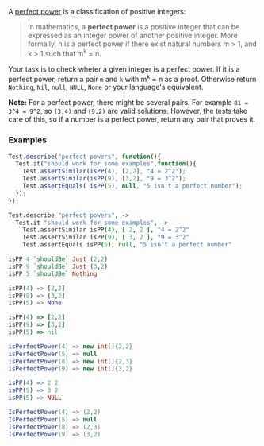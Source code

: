 A [perfect power](https://en.wikipedia.org/wiki/Perfect_power) is a classification of positive integers:

> In mathematics, a **perfect power** is a positive integer that can be expressed as an integer power of another positive integer. More formally, n is a perfect power if there exist natural numbers m > 1, and k > 1 such that m<sup>k</sup> = n.

Your task is to check wheter a given integer is a perfect power. If it is a perfect power, return a pair `m` and `k` with m<sup>k</sup> = n as a proof. Otherwise return `Nothing`, `Nil`, `null`, `NULL`, `None` or your language's equivalent.

**Note:** For a perfect power, there might be several pairs. For example `81 = 3^4 = 9^2`, so `(3,4)` and `(9,2)` are valid solutions. However, the tests take care of this, so if a number is a perfect power, return any pair that proves it.

### Examples
```javascript
Test.describe("perfect powers", function(){
  Test.it("should work for some examples",function(){
    Test.assertSimilar(isPP(4), [2,2], "4 = 2^2");
    Test.assertSimilar(isPP(9), [3,2], "9 = 3^2");
    Test.assertEquals( isPP(5), null, "5 isn't a perfect number");
  });
});
```
```coffeescript
Test.describe "perfect powers", ->
  Test.it "should work for some examples", ->
    Test.assertSimilar isPP(4), [ 2, 2 ], "4 = 2^2"
    Test.assertSimilar isPP(9), [ 3, 2 ], "9 = 3^2"
    Test.assertEquals isPP(5), null, "5 isn't a perfect number"
```
```haskell
isPP 4 `shouldBe` Just (2,2)
isPP 9 `shouldBe` Just (3,2)
isPP 5 `shouldBe` Nothing
```
```python
isPP(4) => [2,2]
isPP(9) => [3,2]
isPP(5) => None
```
```ruby
isPP(4) => [2,2]
isPP(9) => [3,2]
isPP(5) => nil
```
```java
isPerfectPower(4) => new int[]{2,2}
isPerfectPower(5) => null
isPerfectPower(8) => new int[]{2,3}
isPerfectPower(9) => new int[]{3,2}
```
```r
isPP(4) => 2 2
isPP(9) => 3 2
isPP(5) => NULL
```
```csharp
IsPerfectPower(4) => (2,2)
IsPerfectPower(5) => null
IsPerfectPower(8) => (2,3)
IsPerfectPower(9) => (3,2)
```
